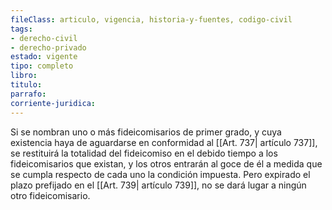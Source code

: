 ```yaml
---
fileClass: articulo, vigencia, historia-y-fuentes, codigo-civil
tags:
- derecho-civil
- derecho-privado
estado: vigente
tipo: completo
libro:
titulo:
parrafo:
corriente-juridica:
---
```

Si se nombran uno o más fideicomisarios de primer grado, y cuya existencia haya de aguardarse en conformidad al [[Art. 737| artículo 737]], se restituirá la totalidad del fideicomiso en el debido tiempo a los fideicomisarios que existan, y los otros entrarán al goce de él a medida que se cumpla respecto de cada uno la condición impuesta. Pero expirado el plazo prefijado en el [[Art. 739| artículo 739]], no se dará lugar a ningún otro fideicomisario.